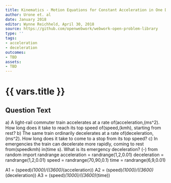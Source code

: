 ```yaml
---
title: Kinematics - Motion Equations for Constant Acceleration in One Dimension
author: Urone et. al
date: January 2018
editor: Wynne Reichheld, April 30, 2018
source: https://github.com/openwebwork/webwork-open-problem-library
type: ''
tags:
- acceleration
- deceleration
outcomes:
- TBD
assets:
- TBD
---
```

# {{ vars.title }}

## Question Text

a) A light-rail commuter train accelerates at a rate of(acceleration,(ms^2). How long does it take to reach its top speed of(speed,(kmh), starting from rest?
b) The same train ordinarily decelerates at a rate of(deceleration,(ms^2). How long does it take to come to a stop from its top speed?
c) In emergencies the train can decelerate more rapidly, coming to rest from(speedkmh) in(time s). What is its emergency deceleration?
(-)
from random import randrange
acceleration = randrange(1,2,0.01)
deceleration = randrange(1,2,0.01)
speed = randrange(70,90,0.1)
time = randrange(6,9,0.01)

A1 = (speed)*(1000)/((3600)*(acceleration)) 
A2 = (speed)*(1000)/((3600)*(deceleration)) 
A3 = (speed)*(1000)/((3600)*(time))